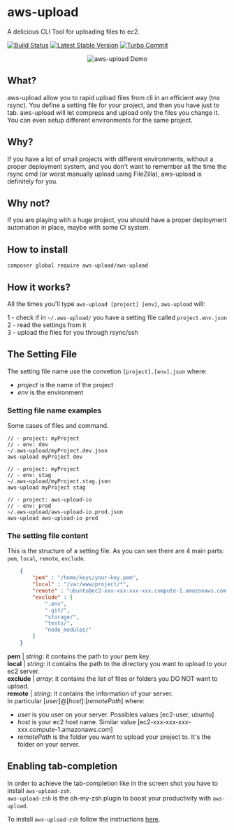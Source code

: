 
# aws-upload
A delicious CLI Tool for uploading files to ec2.

[![Build Status](https://travis-ci.org/borracciaBlu/aws-upload.svg?branch=master)](https://travis-ci.org/borracciaBlu/aws-upload)
[![Latest Stable Version](https://poser.pugx.org/aws-upload/aws-upload/version)](https://packagist.org/packages/aws-upload/aws-upload)
[![Turbo Commit](https://img.shields.io/badge/Turbo_Commit-on-3DD1F2.svg)](https://github.com/labs-js/turbo-git/blob/master/README.md)  

<p align="center">
  <img src="https://cloud.githubusercontent.com/assets/2061731/23747869/51d51c6e-0515-11e7-9a72-25d134380d1f.gif" alt="aws-upload Demo"/>
</p>

## What?
aws-upload allow you to rapid upload files from cli in an efficient way (tnx rsync).
You define a setting file for your project, and then you have just to tab.
aws-upload will let compress and upload only the files you change it. You can even setup different environments for the same project.

## Why?
If you have a lot of small projects with different environments, without a proper deployment system, and you don't want to remember all the time the rsync cmd (or worst manually upload using FileZilla), aws-upload is definitely for you.

## Why not?
If you are playing with a huge project, you should have a proper deployment automation in place, maybe with some CI system. 

## How to install

    composer global require aws-upload/aws-upload

## How it works?

All the times you'll type `aws-upload [project] [env]`, `aws-upload` will:

1 - check if in `~/.aws-upload/` you have a setting file called `project.env.json`  
2 - read the settings from it  
3 - upload the files for you through rsync/ssh  

## The Setting File

The setting file name use the convetion `[project].[env].json` where:

 - *project* is the name of the project 
 - *env* is the environment

### Setting file name examples

Some cases of files and command. 

    // - project: myProject
    // - env: dev
    ~/.aws-upload/myProject.dev.json
    aws-upload myProject dev
    
    // - project: myProject
    // - env: stag
    ~/.aws-upload/myProject.stag.json 
    aws-upload myProject stag

    // - project: aws-upload-io
    // - env: prod
    ~/.aws-upload/aws-upload-io.prod.json
    aws-upload aws-upload-io prod
  

### The setting file content
This is the structure of a setting file. As you can see there are 4 main parts: `pem`, `local`, `remote`, `exclude`.

```json
    {
        "pem" : "/home/keys/your-key.pem",
        "local" : "/var/www/project/*",
        "remote" : "ubuntu@ec2-xxx-xxx-xxx-xxx.compute-1.amazonaws.com:/var/www/html",
        "exclude" : [
            ".env",
            ".git/",
            "storage/",
            "tests/",
            "node_modules/"
        ]
    }
```
 
**pem** | *string*:  it contains the path to your pem key.  
**local** | *string*: it contains the path to the directory you want to upload to your ec2 server.  
**exclude** | *array*: it contains the list of files or folders you DO NOT want to upload.   
**remote** | *string*: it contains the information of your server.  
In particular [*user*]@[*host*]:[*remotePath*] where:

- *user* is you user on your server. Possibles values [ec2-user, ubuntu]
- *host* is your ec2 host name. Similar value [ec2-xxx-xxx-xxx-xxx.compute-1.amazonaws.com]  
- *remotePath* is the folder you want to upload your project to. It's the folder on your server.

## Enabling tab-completion

In order to achieve the tab-completion like in the screen shot you have to install `aws-upload-zsh`.  
`aws-upload-zsh` is the oh-my-zsh plugin to boost your productivity with `aws-upload`.  

To install `aws-upload-zsh` follow the instructions [here](https://github.com/borracciaBlu/aws-upload-zsh).

